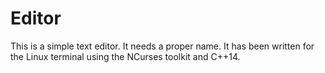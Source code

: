 Editor
======

This is a simple text editor.  It needs a proper name.  It has been written
for the Linux terminal using the NCurses toolkit and C++14.